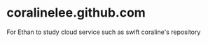 coralinelee.github.com
======================
For Ethan to study cloud service such as swift
coraline's repository
